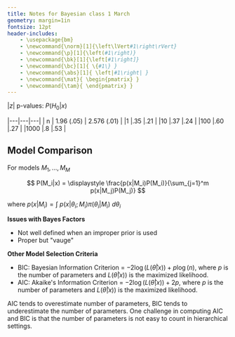 ```yaml
---
title: Notes for Bayesian class 1 March
geometry: margin=1in
fontsize: 12pt
header-includes: 
    - \usepackage{bm}
    - \newcommand{\norm}[1]{\left\lVert#1\right\rVert}
    - \newcommand{\p}[1]{\left(#1\right)}
    - \newcommand{\bk}[1]{\left[#1\right]}
    - \newcommand{\bc}[1]{ \{#1\} }
    - \newcommand{\abs}[1]{ \left|#1\right| }
    - \newcommand{\mat}{ \begin{pmatrix} }
    - \newcommand{\tam}{ \end{pmatrix} }
---
```


$|z|$ p-values: $P(H_0|x)$

|---|---|---|
| n | 1.96 (.05) | 2.576 (.01) |
|1 |.35 |.21 |
|10 |.37 |.24 |
|100 |.60 |.27 |
|1000 |.8 |.53 |

## Model Comparison

For models $M_1,...,M_M$

$$
  P(M_i|x) = \displaystyle \frac{p(x|M_i)P(M_i)}{\sum_{j=1}^m p(x|M_j)P(M_j)}
$$

where $p(x|M_i) = \int~p(x|\theta_i;M_i)\pi(\theta_i|M_i) ~d\theta_i$


**Issues with Bayes Factors**

- Not well defined when an improper prior is used
- Proper but "vauge"


**Other Model Selection Criteria**

- BIC: Bayesian Information Criterion = $-2 \log(L(\hat\theta|x)) + p\log(n)$, where $p$ is the number of parameters and $L(\hat\theta|x))$ is the maximized likelihood.
- AIC: Akaike's Information Criterion = $-2 \log(L(\hat\theta|x)) + 2p$, where $p$ is the number of parameters and $L(\hat\theta|x))$ is the maximized likelihood.

AIC tends to overestimate number of parameters, BIC tends to underestimate the number of parameters. One challenge in computing AIC and BIC is that the number of parameters is not easy to count in hierarchical settings.


